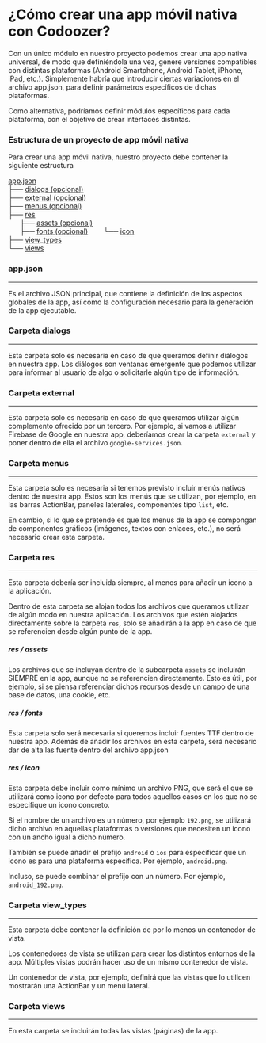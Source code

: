 # ¿Cómo crear una app móvil nativa con Codoozer?

Con un único módulo en nuestro proyecto podemos crear una app nativa universal, de modo que definiéndola una vez, genere versiones compatibles con distintas plataformas (Android Smartphone, Android Tablet, iPhone, iPad, etc.). Simplemente habría que introducir ciertas variaciones en el archivo app.json, para definir parámetros específicos de dichas plataformas.

Como alternativa, podríamos definir módulos específicos para cada plataforma, con el objetivo de crear interfaces distintas.

### Estructura de un proyecto de app móvil nativa

Para crear una app móvil nativa, nuestro proyecto debe contener la siguiente estructura

[app.json](app.json)  
├── [dialogs (opcional)](dialogs)  
├── [external (opcional)](external)  
├── [menus (opcional)](menus)  
├── [res](res)  
&nbsp;&nbsp;&nbsp;&nbsp;&nbsp;&nbsp;├── [assets (opcional)](res)  
&nbsp;&nbsp;&nbsp;&nbsp;&nbsp;&nbsp;├── [fonts (opcional)](res)&nbsp;
&nbsp;&nbsp;&nbsp;&nbsp;&nbsp;&nbsp;└── [icon](res)  
├── [view_types](view_types)  
└── [views](views)  


### app.json
---
Es el archivo JSON principal, que contiene la definición de los aspectos globales de la app, así como la configuración necesario para la generación de la app ejecutable.



### Carpeta dialogs
---
Esta carpeta solo es necesaria en caso de que queramos definir diálogos en nuestra app. Los diálogos son ventanas emergente que podemos utilizar para informar al usuario de algo o solicitarle algún tipo de información.



### Carpeta external
---
Esta carpeta solo es necesaria en caso de que queramos utilizar algún complemento ofrecido por un tercero. Por ejemplo, si vamos a utilizar Firebase de Google en nuestra app, deberíamos crear la carpeta `external` y poner dentro de ella el archivo `google-services.json`.




### Carpeta menus
---
Esta carpeta solo es necesaria si tenemos previsto incluir menús nativos dentro de nuestra app. Estos son los menús que se utilizan, por ejemplo, en las barras ActionBar, paneles laterales, componentes tipo `list`, etc.

En cambio, si lo que se pretende es que los menús de la app se compongan de componentes gráficos (imágenes, textos con enlaces, etc.), no será necesario crear esta carpeta.



### Carpeta res
---
Esta carpeta debería ser incluida siempre, al menos para añadir un icono a la aplicación.

Dentro de esta carpeta se alojan todos los archivos que queramos utilizar de algún modo en nuestra aplicación. Los archivos que estén alojados directamente sobre la carpeta `res`, solo se añadirán a la app en caso de que se referencien desde algún punto de la app.

##### res / assets

Los archivos que se incluyan dentro de la subcarpeta `assets` se incluirán SIEMPRE en la app, aunque no se referencien directamente. Esto es útil, por ejemplo, si se piensa referenciar dichos recursos desde un campo de una base de datos, una cookie, etc.

##### res / fonts

Esta carpeta solo será necesaria si queremos incluir fuentes TTF dentro de nuestra app. Además de añadir los archivos en esta carpeta, será necesario dar de alta las fuente dentro del archivo app.json

##### res / icon

Esta carpeta debe incluir como mínimo un archivo PNG, que será el que se utilizará como icono por defecto para todos aquellos casos en los que no se especifique un icono concreto.

Si el nombre de un archivo es un número, por ejemplo `192.png`, se utilizará dicho archivo en aquellas plataformas o versiones que necesiten un icono con un ancho igual a dicho número.

También se puede añadir el prefijo `android` o `ios` para especificar que un icono es para una plataforma específica. Por ejemplo, `android.png`.

Incluso, se puede combinar el prefijo con un número. Por ejemplo, `android_192.png`.



### Carpeta view_types
---
Esta carpeta debe contener la definición de por lo menos un contenedor de vista.

Los contenedores de vista se utilizan para crear los distintos entornos de la app. Múltiples vistas podrán hacer uso de un mismo contenedor de vista.

Un contenedor de vista, por ejemplo, definirá que las vistas que lo utilicen mostrarán una ActionBar y un menú lateral.



### Carpeta views
---
En esta carpeta se incluirán todas las vistas (páginas) de la app.
